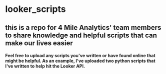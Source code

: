 # looker_scripts
## this is a repo for 4 Mile Analytics' team members to share knowledge and helpful scripts that can make our lives easier

#### Feel free to upload any scripts you've written or have found online that might be helpful. As an example, I've uploaded two python scripts that I've written to help hit the Looker API.

